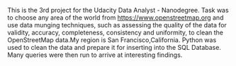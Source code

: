This is the 3rd project for the Udacity Data Analyst - Nanodegree. 
Task was to choose any area of the world from https://www.openstreetmap.org and use data munging techniques, such as assessing the quality of the data for validity, accuracy, completeness, consistency and uniformity, to clean the OpenStreetMap data.My region is San Francisco,California.
Python was used to clean the data and prepare it for inserting into the SQL Database. Many queries were then run to arrive at interesting findings.
